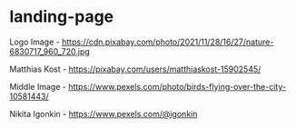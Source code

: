 # landing-page

Logo Image - https://cdn.pixabay.com/photo/2021/11/28/16/27/nature-6830717_960_720.jpg

Matthias Kost - https://pixabay.com/users/matthiaskost-15902545/

Middle Image - https://www.pexels.com/photo/birds-flying-over-the-city-10581443/

Nikita Igonkin - https://www.pexels.com/@igonkin